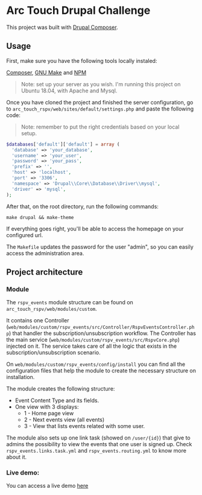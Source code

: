 # Arc Touch Drupal Challenge

This project was built with [Drupal Composer](https://github.com/drupal-composer/drupal-project).

## Usage
First, make sure you have the following tools locally instaled:

[Composer](https://getcomposer.org/doc/00-intro.md#installation-linux-unix-osx),
[GNU Make](https://www.gnu.org/software/make/) and [NPM](https://www.npmjs.com/get-npm)

> Note: set up your server as you wish. I'm running this project on Ubuntu 18.04, with Apache and Mysql.

Once you have cloned the project and finished the server configuration, go to `arc_touch_rspv/web/sites/default/settings.php` and paste the following code:

> Note: remember to put the right credentials based on your local setup.

```php
$databases['default']['default'] = array (
  'database' => 'your_database',
  'username' => 'your_user',
  'password' => 'your_pass',
  'prefix' => '',
  'host' => 'localhost',
  'port' => '3306',
  'namespace' => 'Drupal\\Core\\Database\\Driver\\mysql',
  'driver' => 'mysql',
);
```
After that, on the root directory, run the following commands:

```
make drupal && make-theme
```

If everything goes right, you'll be able to access the homepage on your configured url.

The `Makefile` updates the password for the user "admin", so you can easily access the administration area.

## Project architecture

### Module
The `rspv_events` module structure can be found on `arc_touch_rspv/web/modules/custom`.

It contains one Controller (`web/modules/custom/rspv_events/src/Controller/RspvEventsController.php`) that handler the subscription/unsubscription workflow. The Controller has the main service (`web/modules/custom/rspv_events/src/RspvCore.php`) injected on it. The service takes care of all the logic that exists in the subscription/unsubscription scenario.

On `web/modules/custom/rspv_events/config/install` you can find all the configuration files that help the module to create the necessary structure on installation.

The module creates the following structure:
  - Event Content Type and its fields.
  - One view with 3 displays:
    - 1 - Home page view
    - 2 - Next events view (all events)
    - 3 - View that lists events related with some user.

The module also sets up one link task (showed on `/user/{id}`) that give to admins the possibility to view the events that one user is signed up. Check `rspv_events.links.task.yml` and `rspv_events.routing.yml` to know more about it.

### Live demo:
You can access a live demo [here](http://arctouch-drupal.ericvinicius.com.br)

